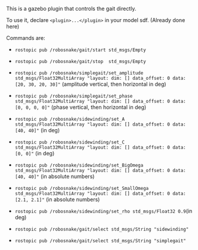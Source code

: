This is a gazebo plugin that controls the gait directly.

To use it, declare ``<plugin>...</plugin>`` in your model sdf.
(Already done here)

Commands are:
 - ``rostopic pub /robosnake/gait/start std_msgs/Empty``
 - ``rostopic pub /robosnake/gait/stop  std_msgs/Empty``

 - ``rostopic pub /robosnake/simplegait/set_amplitude std_msgs/Float32MultiArray "layout:
   dim: []
   data_offset: 0
data: [20, 30, 20, 30]"`` (amplitude vertical, then horizontal in deg)

 - ``rostopic pub /robosnake/simplegait/set_phase std_msgs/Float32MultiArray "layout:
   dim: []
   data_offset: 0
data: [0, 0, 0, 0]"`` (phase vertical, then horizontal in deg)


 - ``rostopic pub /robosnake/sidewinding/set_A std_msgs/Float32MultiArray "layout:
   dim: []
   data_offset: 0
data: [40, 40]"`` (in deg)

 - ``rostopic pub /robosnake/sidewinding/set_C std_msgs/Float32MultiArray "layout:
   dim: []
   data_offset: 0
data: [0, 0]"`` (in deg)

 - ``rostopic pub /robosnake/sidewinding/set_BigOmega std_msgs/Float32MultiArray "layout:
   dim: []
   data_offset: 0
data: [40, 40]"`` (in absolute numbers)

 - ``rostopic pub /robosnake/sidewinding/set_SmallOmega std_msgs/Float32MultiArray "layout:
   dim: []
   data_offset: 0
data: [2.1, 2.1]"`` (in absolute numbers)

 - ``rostopic pub /robosnake/sidewinding/set_rho std_msgs/Float32 0.9``(in deg)

 - ``rostopic pub /robosnake/gait/select std_msgs/String "sidewinding"``
 - ``rostopic pub /robosnake/gait/select std_msgs/String "simplegait"``
